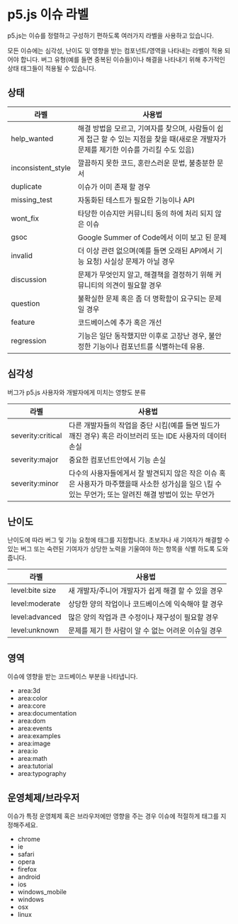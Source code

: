 # p5.js 이슈 라벨

p5.js는 이슈를 정렬하고 구성하기 편하도록 여러가지 라벨을 사용하고 있습니다.

모든 이슈에는 심각성, 난이도 및 영향을 받는 컴포넌트/영역을 나타내는 라벨이 적용 되어야 합니다. 버그 유형(예를 들면 중복된 이슈들)이나 해결을 나타내기 위해 추가적인 상태 태그들이 적용될 수 있습니다.

## 상태

라벨               | 사용법
------------------- | -------------
help_wanted         | 해결 방법을 모르고, 기여자를 찾으며, 사람들이 쉽게 접근 할 수 있는 지점을 찾을 때(새로운 개발자가 문제를 제기한 이슈를 가리킬 수도 있음)
inconsistent_style  | 깔끔하지 못한 코드, 혼란스러운 문법, 불충분한 문서
duplicate           | 이슈가 이미 존재 할 경우
missing_test        | 자동화된 테스트가 필요한 기능이나 API
wont_fix            | 타당한 이슈지만 커뮤니티 동의 하에 처리 되지 않은 이슈
gsoc                | Google Summer of Code에서 이미 보고 된 문제
invalid             | 더 이상 관련 없으며(예를 들면 오래된 API에서 기능 요청) 사실상 문제가 아닐 경우
discussion          | 문제가 무엇인지 알고, 해결책을 결정하기 위해 커뮤니티의 의견이 필요할 경우
question            | 불확실한 문제 혹은 좀 더 명확함이 요구되는 문제일 경우
feature    | 코드베이스에 추가 혹은 개선
regression | 기능은 일단 동작했지만 이후로 고장난 경우, 불안정한 기능이나 컴포넌트를 식별하는데 유용.


## 심각성
버그가 p5.js 사용자와 개발자에게 미치는 영향도 분류

라벨               | 사용법
------------------- | -------------
severity:critical   | 다른 개발자들의 작업을 중단 시킴(예를 들면 빌드가 깨진 경우) 혹은 라이브러리 또는 IDE 사용자의 데이터 손실
severity:major      | 중요한 컴포넌트안에서 기능 손실
severity:minor      | 다수의 사용자들에게서 잘 발견되지 않은 작은 이슈 혹은 사용자가 마주했을때 사소한 성가심을 일으 \킬 수 있는 무언가; 또는 알려진 해결 방법이 있는 무언가

## 난이도
난이도에 따라 버그 및 기능 요청에 태그를 지정합니다. 초보자나 새 기여자가 해결할 수 있는 버그 또는 숙련된 기여자가 상당한 노력을 기울여야 하는 항목을 식별 하도록 도와줍니다.

라벨               | 사용법
------------------- | -------------
level:bite size     | 새 개발자/주니어 개발자가 쉽게 해결 할 수 있을 경우
level:moderate      | 상당한 양의 작업이나 코드베이스에 익숙해야 할 경우
level:advanced      | 많은 양의 작업과 큰 수정이나 재구성이 필요할 경우
level:unknown       | 문제를 제기 한 사람이 알 수 없는 어려운 이슈일 경우

## 영역
이슈에 영향을 받는 코드베이스 부분을 나타냅니다.

* area:3d
* area:color
* area:core
* area:documentation
* area:dom
* area:events
* area:examples
* area:image 
* area:io 
* area:math 
* area:tutorial 
* area:typography

## 운영체제/브라우저
이슈가 특정 운영체제 혹은 브라우저에만 영향을 주는 경우 이슈에 적절하게 태그를 지정해주세요.

* chrome
* ie
* safari
* opera
* firefox
* android
* ios
* windows_mobile
* windows
* osx
* linux